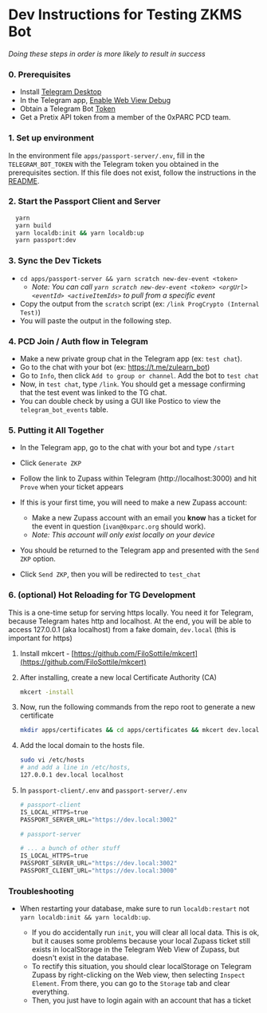 # Dev Instructions for Testing ZKMS Bot

_Doing these steps in order is more likely to result in success_

### 0. Prerequisites

- Install [Telegram Desktop](https://desktop.telegram.org/)
- In the Telegram app, [Enable Web View Debug](https://core.telegram.org/bots/webapps#debug-mode-for-mini-apps)
- Obtain a Telegram Bot [Token](https://core.telegram.org/bots/tutorial#obtain-your-bot-token)
- Get a Pretix API token from a member of the 0xPARC PCD team.

### 1. Set up environment

In the environment file `apps/passport-server/.env`, fill in the `TELEGRAM_BOT_TOKEN` with the Telegram token you obtained in the prerequisites section. If this file does not exist, follow the instructions in the [README](README.md#environment-variables).

### 2. Start the Passport Client and Server

```bash
  yarn
  yarn build
  yarn localdb:init && yarn localdb:up
  yarn passport:dev
```

### 3. Sync the Dev Tickets

- `cd apps/passport-server && yarn scratch new-dev-event <token>`
  - _Note: You can call `yarn scratch new-dev-event <token> <orgUrl> <eventId> <activeItemIds>` to pull from a specific event_
- Copy the output from the `scratch` script (ex: `/link ProgCrypto (Internal Test)`)
- You will paste the output in the following step.

### 4. PCD Join / Auth flow in Telegram

- Make a new private group chat in the Telegram app (ex: `test chat`).
- Go to the chat with your bot (ex: https://t.me/zulearn_bot)
- Go to `Info`, then click `Add to group or channel`. Add the bot to `test chat`
- Now, in `test chat`, type `/link`. You should get a message confirming that the test event was linked to the TG chat.
- You can double check by using a GUI like Postico to view the `telegram_bot_events` table.

### 5. Putting it All Together

- In the Telegram app, go to the chat with your bot and type `/start`
- Click `Generate ZKP`
- Follow the link to Zupass within Telegram (http://localhost:3000) and hit `Prove` when your ticket appears
- If this is your first time, you will need to make a new Zupass account:

  - Make a new Zupass account with an email you **know** has a ticket for the event in question (`ivan@0xparc.org` should work).
  - _Note: This account will only exist locally on your device_

- You should be returned to the Telegram app and presented with the `Send ZKP` option.
- Click `Send ZKP`, then you will be redirected to `test_chat`

### 6. (optional) Hot Reloading for TG Development

This is a one-time setup for serving https locally. You need it for Telegram, because Telegram hates http and localhost. At the end, you will be able to access 127.0.0.1 (aka localhost) from a fake domain, `dev.local` (this is important for https)

1. Install mkcert - [https://github.com/FiloSottile/mkcert](https://github.com/FiloSottile/mkcert)
2. After installing, create a new local Certificate Authority (CA)

   ```bash
   mkcert -install
   ```

3. Now, run the following commands from the repo root to generate a new certificate

   ```bash
   mkdir apps/certificates && cd apps/certificates && mkcert dev.local
   ```

4. Add the local domain to the hosts file.

   ```bash
   sudo vi /etc/hosts
   # and add a line in /etc/hosts,
   127.0.0.1 dev.local localhost
   ```

5. In `passport-client/.env` and `passport-server/.env`

   ```python
   # passport-client
   IS_LOCAL_HTTPS=true
   PASSPORT_SERVER_URL="https://dev.local:3002"
   ```

   ```python
   # passport-server

   # ... a bunch of other stuff
   IS_LOCAL_HTTPS=true
   PASSPORT_SERVER_URL="https://dev.local:3002"
   PASSPORT_CLIENT_URL="https://dev.local:3000"
   ```

### Troubleshooting

- When restarting your database, make sure to run `localdb:restart` not `yarn localdb:init && yarn localdb:up`.

  - If you do accidentally run `init`, you will clear all local data. This is ok, but it causes some problems because your local Zupass ticket still exists in localStorage in the Telegram Web View of Zupass, but doesn't exist in the database.
  - To rectify this situation, you should clear localStorage on Telegram Zupass by right-clicking on the Web view, then selecting `Inspect Element`. From there, you can go to the `Storage` tab and clear everything.
  - Then, you just have to login again with an account that has a ticket
